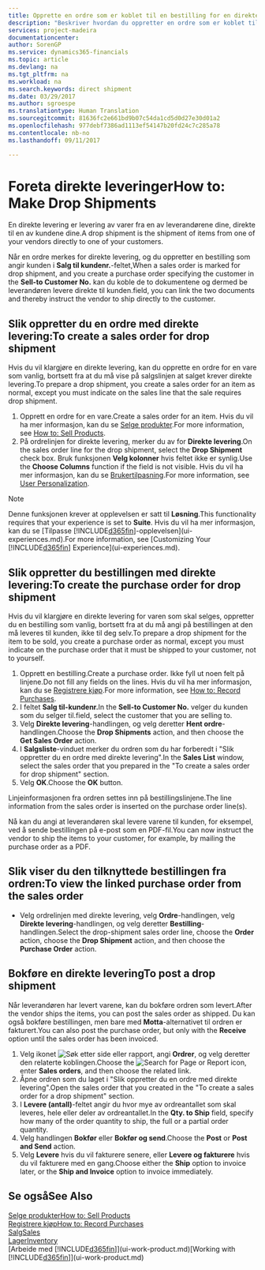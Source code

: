 ```yaml
---
title: Opprette en ordre som er koblet til en bestilling for en direkte levering | Microsoft-dokumentasjon
description: "Beskriver hvordan du oppretter en ordre som er koblet til en bestilling, for å sikre levering direkte fra leverandøren til kunden."
services: project-madeira
documentationcenter: 
author: SorenGP
ms.service: dynamics365-financials
ms.topic: article
ms.devlang: na
ms.tgt_pltfrm: na
ms.workload: na
ms.search.keywords: direct shipment
ms.date: 03/29/2017
ms.author: sgroespe
ms.translationtype: Human Translation
ms.sourcegitcommit: 81636fc2e661bd9b07c54da1cd5d0d27e30d01a2
ms.openlocfilehash: 977debf7386ad1113ef54147b20fd24c7c285a78
ms.contentlocale: nb-no
ms.lasthandoff: 09/11/2017

---
```

# <a name="how-to-make-drop-shipments"></a><span data-ttu-id="352a6-103">Foreta direkte leveringer</span><span class="sxs-lookup"><span data-stu-id="352a6-103">How to: Make Drop Shipments</span></span>
<span data-ttu-id="352a6-104">En direkte levering er levering av varer fra en av leverandørene dine, direkte til en av kundene dine.</span><span class="sxs-lookup"><span data-stu-id="352a6-104">A drop shipment is the shipment of items from one of your vendors directly to one of your customers.</span></span>

<span data-ttu-id="352a6-105">Når en ordre merkes for direkte levering, og du oppretter en bestilling som angir kunden i **Salg til kundenr.**-feltet,</span><span class="sxs-lookup"><span data-stu-id="352a6-105">When a sales order is marked for drop shipment, and you create a purchase order specifying the customer in the **Sell-to Customer No.**</span></span> <span data-ttu-id="352a6-106">kan du koble de to dokumentene og dermed be leverandøren levere direkte til kunden.</span><span class="sxs-lookup"><span data-stu-id="352a6-106">field, you can link the two documents and thereby instruct the vendor to ship directly to the customer.</span></span>

## <a name="to-create-a-sales-order-for-drop-shipment"></a><span data-ttu-id="352a6-107">Slik oppretter du en ordre med direkte levering:</span><span class="sxs-lookup"><span data-stu-id="352a6-107">To create a sales order for drop shipment</span></span>
<span data-ttu-id="352a6-108">Hvis du vil klargjøre en direkte levering, kan du opprette en ordre for en vare som vanlig, bortsett fra at du må vise på salgslinjen at salget krever direkte levering.</span><span class="sxs-lookup"><span data-stu-id="352a6-108">To prepare a drop shipment, you create a sales order for an item as normal, except you must indicate on the sales line that the sale requires drop shipment.</span></span>

1. <span data-ttu-id="352a6-109">Opprett en ordre for en vare.</span><span class="sxs-lookup"><span data-stu-id="352a6-109">Create a sales order for an item.</span></span> <span data-ttu-id="352a6-110">Hvis du vil ha mer informasjon, kan du se [Selge produkter](sales-how-sell-products.md).</span><span class="sxs-lookup"><span data-stu-id="352a6-110">For more information, see [How to: Sell Products](sales-how-sell-products.md).</span></span>
2. <span data-ttu-id="352a6-111">På ordrelinjen for direkte levering, merker du av for **Direkte levering**.</span><span class="sxs-lookup"><span data-stu-id="352a6-111">On the sales order line for the drop shipment, select the **Drop Shipment** check box.</span></span> <span data-ttu-id="352a6-112">Bruk funksjonen **Velg kolonner** hvis feltet ikke er synlig.</span><span class="sxs-lookup"><span data-stu-id="352a6-112">Use the **Choose Columns** function if the field is not visible.</span></span> <span data-ttu-id="352a6-113">Hvis du vil ha mer informasjon, kan du se [Brukertilpasning](ui-user-personalization.md).</span><span class="sxs-lookup"><span data-stu-id="352a6-113">For more information, see [User Personalization](ui-user-personalization.md).</span></span>

> [!NOTE]  
>   <span data-ttu-id="352a6-114">Denne funksjonen krever at opplevelsen er satt til **Løsning**.</span><span class="sxs-lookup"><span data-stu-id="352a6-114">This functionality requires that your experience is set to **Suite**.</span></span> <span data-ttu-id="352a6-115">Hvis du vil ha mer informasjon, kan du se [Tilpasse [!INCLUDE[d365fin](includes/d365fin_md.md)]-opplevelsen](ui-experiences.md).</span><span class="sxs-lookup"><span data-stu-id="352a6-115">For more information, see [Customizing Your [!INCLUDE[d365fin](includes/d365fin_md.md)] Experience](ui-experiences.md).</span></span>

## <a name="to-create-the-purchase-order-for-drop-shipment"></a><span data-ttu-id="352a6-116">Slik oppretter du bestillingen med direkte levering:</span><span class="sxs-lookup"><span data-stu-id="352a6-116">To create the purchase order for drop shipment</span></span>
<span data-ttu-id="352a6-117">Hvis du vil klargjøre en direkte levering for varen som skal selges, oppretter du en bestilling som vanlig, bortsett fra at du må angi på bestillingen at den må leveres til kunden, ikke til deg selv.</span><span class="sxs-lookup"><span data-stu-id="352a6-117">To prepare a drop shipment for the item to be sold, you create a purchase order as normal, except you must indicate on the purchase order that it must be shipped to your customer, not to yourself.</span></span>

1. <span data-ttu-id="352a6-118">Opprett en bestilling.</span><span class="sxs-lookup"><span data-stu-id="352a6-118">Create a purchase order.</span></span> <span data-ttu-id="352a6-119">Ikke fyll ut noen felt på linjene.</span><span class="sxs-lookup"><span data-stu-id="352a6-119">Do not fill any fields on the lines.</span></span> <span data-ttu-id="352a6-120">Hvis du vil ha mer informasjon, kan du se [Registrere kjøp](purchasing-how-record-purchases.md).</span><span class="sxs-lookup"><span data-stu-id="352a6-120">For more information, see [How to: Record Purchases](purchasing-how-record-purchases.md).</span></span>
2. <span data-ttu-id="352a6-121">I feltet **Salg til-kundenr.**</span><span class="sxs-lookup"><span data-stu-id="352a6-121">In the **Sell-to Customer No.**</span></span> <span data-ttu-id="352a6-122">velger du kunden som du selger til.</span><span class="sxs-lookup"><span data-stu-id="352a6-122">field, select the customer that you are selling to.</span></span>
3. <span data-ttu-id="352a6-123">Velg **Direkte levering**-handlingen, og velg deretter **Hent ordre**-handlingen.</span><span class="sxs-lookup"><span data-stu-id="352a6-123">Choose the **Drop Shipments** action, and then choose the **Get Sales Order** action.</span></span>
4. <span data-ttu-id="352a6-124">I **Salgsliste**-vinduet merker du ordren som du har forberedt i "Slik oppretter du en ordre med direkte levering".</span><span class="sxs-lookup"><span data-stu-id="352a6-124">In the **Sales List** window, select the sales order that you prepared in the "To create a sales order for drop shipment" section.</span></span>
5. <span data-ttu-id="352a6-125">Velg **OK**.</span><span class="sxs-lookup"><span data-stu-id="352a6-125">Choose the **OK** button.</span></span>

<span data-ttu-id="352a6-126">Linjeinformasjonen fra ordren settes inn på bestillingslinjene.</span><span class="sxs-lookup"><span data-stu-id="352a6-126">The line information from the sales order is inserted on the purchase order line(s).</span></span>

<span data-ttu-id="352a6-127">Nå kan du angi at leverandøren skal levere varene til kunden, for eksempel, ved å sende bestillingen på e-post som en PDF-fil.</span><span class="sxs-lookup"><span data-stu-id="352a6-127">You can now instruct the vendor to ship the items to your customer, for example, by mailing the purchase order as a PDF.</span></span>     

## <a name="to-view-the-linked-purchase-order-from-the-sales-order"></a><span data-ttu-id="352a6-128">Slik viser du den tilknyttede bestillingen fra ordren:</span><span class="sxs-lookup"><span data-stu-id="352a6-128">To view the linked purchase order from the sales order</span></span>
* <span data-ttu-id="352a6-129">Velg ordrelinjen med direkte levering, velg **Ordre**-handlingen, velg **Direkte levering**-handlingen, og velg deretter **Bestilling**-handlingen.</span><span class="sxs-lookup"><span data-stu-id="352a6-129">Select the drop-shipment sales order line, choose the **Order** action, choose the **Drop Shipment** action, and then choose the **Purchase Order** action.</span></span>

## <a name="to-post-a-drop-shipment"></a><span data-ttu-id="352a6-130">Bokføre en direkte levering</span><span class="sxs-lookup"><span data-stu-id="352a6-130">To post a drop shipment</span></span>
<span data-ttu-id="352a6-131">Når leverandøren har levert varene, kan du bokføre ordren som levert.</span><span class="sxs-lookup"><span data-stu-id="352a6-131">After the vendor ships the items, you can post the sales order as shipped.</span></span> <span data-ttu-id="352a6-132">Du kan også bokføre bestillingen, men bare med **Motta**-alternativet til ordren er fakturert.</span><span class="sxs-lookup"><span data-stu-id="352a6-132">You can also post the purchase order, but only with the **Receive** option until the sales order has been invoiced.</span></span>

1. <span data-ttu-id="352a6-133">Velg ikonet ![Søk etter side eller rapport](media/ui-search/search_small.png "Ikonet Søk etter side eller rapport"), angi **Ordrer**, og velg deretter den relaterte koblingen.</span><span class="sxs-lookup"><span data-stu-id="352a6-133">Choose the ![Search for Page or Report](media/ui-search/search_small.png "Search for Page or Report icon") icon, enter **Sales orders**, and then choose the related link.</span></span>
2. <span data-ttu-id="352a6-134">Åpne ordren som du laget i "Slik oppretter du en ordre med direkte levering".</span><span class="sxs-lookup"><span data-stu-id="352a6-134">Open the sales order that you created in the "To create a sales order for a drop shipment" section.</span></span>
3. <span data-ttu-id="352a6-135">I **Levere (antall)**-feltet angir du hvor mye av ordreantallet som skal leveres, hele eller deler av ordreantallet.</span><span class="sxs-lookup"><span data-stu-id="352a6-135">In the **Qty. to Ship** field, specify how many of the order quantity to ship, the full or a partial order quantity.</span></span>
4. <span data-ttu-id="352a6-136">Velg handlingen **Bokfør** eller **Bokfør og send**.</span><span class="sxs-lookup"><span data-stu-id="352a6-136">Choose the **Post** or **Post and Send** action.</span></span>
5. <span data-ttu-id="352a6-137">Velg **Levere** hvis du vil fakturere senere, eller **Levere og fakturere** hvis du vil fakturere med en gang.</span><span class="sxs-lookup"><span data-stu-id="352a6-137">Choose either the **Ship** option to invoice later, or the **Ship and Invoice** option to invoice immediately.</span></span>

## <a name="see-also"></a><span data-ttu-id="352a6-138">Se også</span><span class="sxs-lookup"><span data-stu-id="352a6-138">See Also</span></span>
[<span data-ttu-id="352a6-139">Selge produkter</span><span class="sxs-lookup"><span data-stu-id="352a6-139">How to: Sell Products</span></span>](sales-how-sell-products.md)  
[<span data-ttu-id="352a6-140">Registrere kjøp</span><span class="sxs-lookup"><span data-stu-id="352a6-140">How to: Record Purchases</span></span>](purchasing-how-record-purchases.md)  
[<span data-ttu-id="352a6-141">Salg</span><span class="sxs-lookup"><span data-stu-id="352a6-141">Sales</span></span>](sales-manage-sales.md)  
[<span data-ttu-id="352a6-142">Lager</span><span class="sxs-lookup"><span data-stu-id="352a6-142">Inventory</span></span>](inventory-manage-inventory.md)  
<span data-ttu-id="352a6-143">[Arbeide med [!INCLUDE[d365fin](includes/d365fin_md.md)]](ui-work-product.md)</span><span class="sxs-lookup"><span data-stu-id="352a6-143">[Working with [!INCLUDE[d365fin](includes/d365fin_md.md)]](ui-work-product.md)</span></span>

